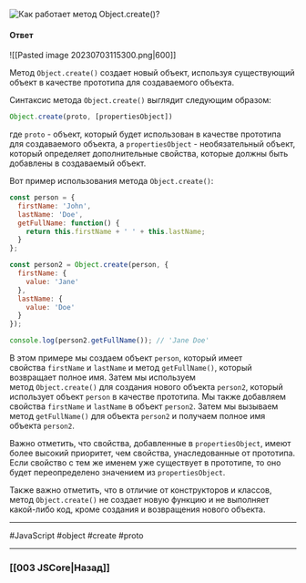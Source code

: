 ![Как работает метод `Object.create()`?](https://youtu.be/V-m0sQ-hW58?t=28)

#### Ответ

![[Pasted image 20230703115300.png|600]]

Метод `Object.create()` создает новый объект, используя существующий объект в качестве прототипа для создаваемого объекта.

Синтаксис метода `Object.create()` выглядит следующим образом:

```javascript
Object.create(proto, [propertiesObject])
```

где `proto` - объект, который будет использован в качестве прототипа для создаваемого объекта, а `propertiesObject` - необязательный объект, который определяет дополнительные свойства, которые должны быть добавлены в создаваемый объект.

Вот пример использования метода `Object.create()`:

```javascript
const person = {
  firstName: 'John',
  lastName: 'Doe',
  getFullName: function() {
    return this.firstName + ' ' + this.lastName;
  }
};

const person2 = Object.create(person, {
  firstName: {
    value: 'Jane'
  },
  lastName: {
    value: 'Doe'
  }
});

console.log(person2.getFullName()); // 'Jane Doe'
```

В этом примере мы создаем объект `person`, который имеет свойства `firstName` и `lastName` и метод `getFullName()`, который возвращает полное имя. Затем мы используем метод `Object.create()` для создания нового объекта `person2`, который использует объект `person` в качестве прототипа. Мы также добавляем свойства `firstName` и `lastName` в объект `person2`. Затем мы вызываем метод `getFullName()` для объекта `person2` и получаем полное имя объекта `person2`.

Важно отметить, что свойства, добавленные в `propertiesObject`, имеют более высокий приоритет, чем свойства, унаследованные от прототипа. Если свойство с тем же именем уже существует в прототипе, то оно будет переопределено значением из `propertiesObject`.

Также важно отметить, что в отличие от конструкторов и классов, метод `Object.create()` не создает новую функцию и не выполняет какой-либо код, кроме создания и возвращения нового объекта.

___
 #JavaScript #object #create #proto 

___

### [[003 JSCore|Назад]]